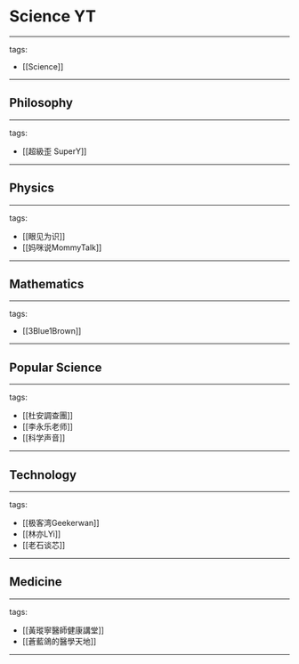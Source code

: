 # Science YT

---
tags:
  - [[Science]]
---

## Philosophy
---
tags:
  - [[超級歪 SuperY]]
---

## Physics
---
tags:
  - [[眼见为识]]
  - [[妈咪说MommyTalk]]
---

## Mathematics
---
tags:
  - [[3Blue1Brown]]
---

## Popular Science
---
tags:
  - [[杜安調查團]]
  - [[李永乐老师]]
  - [[科学声音]]
---

## Technology
---
tags:
  - [[极客湾Geekerwan]]
  - [[林亦LYi]]
  - [[老石谈芯]]
---

## Medicine
---
tags:
  - [[黃瑽寧醫師健康講堂]]
  - [[蒼藍鴿的醫學天地]]
---